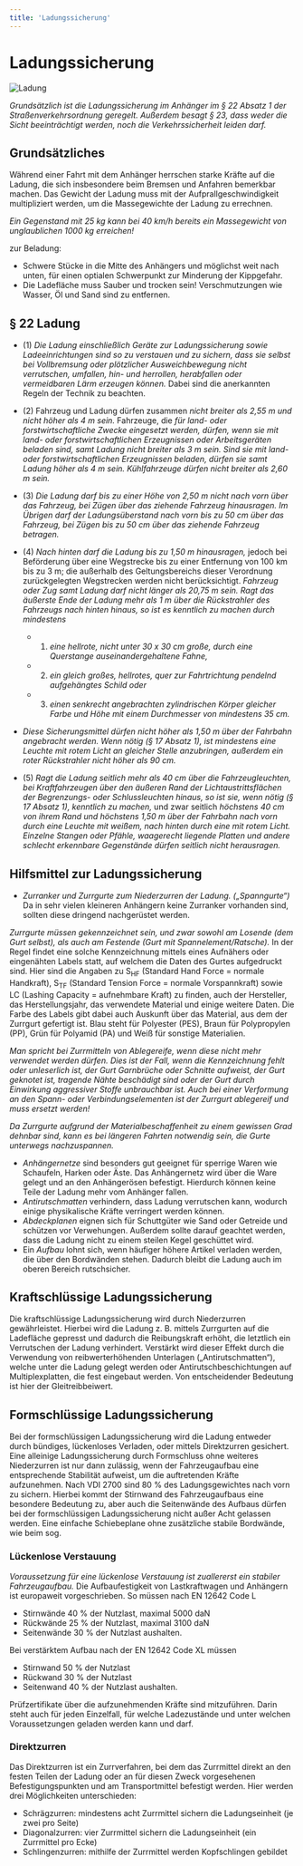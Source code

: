 ```yaml
---
title: 'Ladungssicherung'
---
```


<infoBox>

# Ladungssicherung

![Ladung](/img/media/ladung.jpg "Ladung")

*Grundsätzlich ist die Ladungssicherung im Anhänger im § 22 Absatz 1 der Straßenverkehrsordnung geregelt. Außerdem besagt § 23, dass weder die Sicht beeinträchtigt werden, noch die Verkehrssicherheit leiden darf.*

</infoBox>

<newSection title="Grundsätzliches">

## Grundsätzliches

Während einer Fahrt mit dem Anhänger herrschen starke Kräfte auf die Ladung, die sich insbesondere beim Bremsen und Anfahren bemerkbar machen. Das Gewicht der Ladung muss mit der Aufprallgeschwindigkeit multipliziert werden, um die Massegewichte der Ladung zu errechnen.

*Ein Gegenstand mit 25 kg kann bei 40 km/h bereits ein Massegewicht von unglaublichen 1000 kg erreichen!*

zur Beladung:

- Schwere Stücke in die Mitte des Anhängers und möglichst weit nach unten, für einen optialen Schwerpunkt zur Minderung der Kippgefahr.
- Die Ladefläche muss Sauber und trocken sein! Verschmutzungen wie Wasser, Öl und Sand sind zu entfernen.

</newSection>

<newSection title="§ 22 Ladung (StVO)" addClass="law">

## § 22 Ladung

- (1) *Die Ladung einschließlich Geräte zur Ladungssicherung sowie Ladeeinrichtungen sind so zu verstauen und zu sichern, dass sie selbst bei Vollbremsung oder plötzlicher Ausweichbewegung nicht verrutschen, umfallen, hin- und herrollen, herabfallen oder vermeidbaren Lärm erzeugen können.* Dabei sind die anerkannten Regeln der Technik zu beachten.
- (2) Fahrzeug und Ladung dürfen zusammen *nicht breiter als 2,55 m und nicht höher als 4 m sein.* Fahrzeuge, die *für land- oder forstwirtschaftliche Zwecke eingesetzt werden, dürfen, wenn sie mit land- oder forstwirtschaftlichen Erzeugnissen oder Arbeitsgeräten beladen sind, samt Ladung nicht breiter als 3 m sein. Sind sie mit land- oder forstwirtschaftlichen Erzeugnissen beladen, dürfen sie samt Ladung höher als 4 m sein.* *Kühlfahrzeuge dürfen nicht breiter als 2,60 m sein.*
- (3) *Die Ladung darf bis zu einer Höhe von 2,50 m nicht nach vorn über das Fahrzeug, bei Zügen über das ziehende Fahrzeug hinausragen. Im Übrigen darf der Ladungsüberstand nach vorn bis zu 50 cm über das Fahrzeug, bei Zügen bis zu 50 cm über das ziehende Fahrzeug betragen.*
- (4) *Nach hinten darf die Ladung bis zu 1,50 m hinausragen,* jedoch bei Beförderung über eine Wegstrecke bis zu einer Entfernung von 100 km bis zu 3 m; die außerhalb des Geltungsbereichs dieser Verordnung zurückgelegten Wegstrecken werden nicht berücksichtigt. *Fahrzeug oder Zug samt Ladung darf nicht länger als 20,75 m sein.* *Ragt das äußerste Ende der Ladung mehr als 1 m über die Rückstrahler des Fahrzeugs nach hinten hinaus, so ist es kenntlich zu machen durch mindestens*

	- 1. *eine hellrote, nicht unter 30 x 30 cm große, durch eine Querstange auseinandergehaltene Fahne,*
	- 2. *ein gleich großes, hellrotes, quer zur Fahrtrichtung pendelnd aufgehängtes Schild oder*
	- 3. *einen senkrecht angebrachten zylindrischen Körper gleicher Farbe und Höhe mit einem Durchmesser von mindestens 35 cm.*

- *Diese Sicherungsmittel dürfen nicht höher als 1,50 m über der Fahrbahn angebracht werden.* *Wenn nötig (§ 17 Absatz 1), ist mindestens eine Leuchte mit rotem Licht an gleicher Stelle anzubringen, außerdem ein roter Rückstrahler nicht höher als 90 cm.*
- (5) *Ragt die Ladung seitlich mehr als 40 cm über die Fahrzeugleuchten, bei Kraftfahrzeugen über den äußeren Rand der Lichtaustrittsflächen der Begrenzungs- oder Schlussleuchten hinaus, so ist sie, wenn nötig (§ 17 Absatz 1), kenntlich zu machen,* und zwar seitlich *höchstens 40 cm von ihrem Rand und höchstens 1,50 m über der Fahrbahn* *nach vorn durch eine Leuchte mit weißem, nach hinten durch eine mit rotem Licht.* *Einzelne Stangen oder Pfähle, waagerecht liegende Platten und andere schlecht erkennbare Gegenstände dürfen seitlich nicht herausragen.*

</newSection>

<newSection title="Hilfsmittel zur Ladungssicherung">

## Hilfsmittel zur Ladungssicherung 

- *Zurranker und Zurrgurte zum Niederzurren der Ladung. („Spanngurte“)* Da in sehr vielen kleineren Anhängern keine Zurranker vorhanden sind, sollten diese dringend nachgerüstet werden. 

*Zurrgurte müssen gekennzeichnet sein, und zwar sowohl am Losende (dem Gurt selbst), als auch am Festende (Gurt mit Spannelement/Ratsche).* In der Regel findet eine solche Kennzeichnung mittels eines Aufnähers oder eingenähten Labels statt, auf welchem die Daten des Gurtes aufgedruckt sind. Hier sind die Angaben zu S<sub>HF</sub> (Standard Hand Force = normale Handkraft), S<sub>TF</sub> (Standard Tension Force = normale Vorspannkraft) sowie LC (Lashing Capacity = aufnehmbare Kraft) zu finden, auch der Hersteller, das Herstellungsjahr, das verwendete Material und einige weitere Daten. Die Farbe des Labels gibt dabei auch Auskunft über das Material, aus dem der Zurrgurt gefertigt ist. Blau steht für Polyester (PES), Braun für Polypropylen (PP), Grün für Polyamid (PA) und Weiß für sonstige Materialien.

*Man spricht bei Zurrmitteln von Ablegereife, wenn diese nicht mehr verwendet werden dürfen. Dies ist der Fall, wenn die Kennzeichnung fehlt oder unleserlich ist, der Gurt Garnbrüche oder Schnitte aufweist, der Gurt geknotet ist, tragende Nähte beschädigt sind oder der Gurt durch Einwirkung aggressiver Stoffe unbrauchbar ist. Auch bei einer Verformung an den Spann- oder Verbindungselementen ist der Zurrgurt ablegereif und muss ersetzt werden!*

*Da Zurrgurte aufgrund der Materialbeschaffenheit zu einem gewissen Grad dehnbar sind, kann es bei längeren Fahrten notwendig sein, die Gurte unterwegs nachzuspannen.*
- *Anhängernetze* sind besonders gut geeignet für sperrige Waren wie Schaufeln, Harken oder Äste. Das Anhängernetz wird über die Ware gelegt und an den Anhängerösen befestigt. Hierdurch können keine Teile der Ladung mehr vom Anhänger fallen.
- *Antirutschmatten* verhindern, dass Ladung verrutschen kann, wodurch einige physikalische Kräfte verringert werden können.
- *Abdeckplanen* eignen sich für Schuttgüter wie Sand oder Getreide und schützen vor Verwehungen. Außerdem sollte darauf geachtet werden, dass die Ladung nicht zu einem steilen Kegel geschüttet wird.
- Ein *Aufbau* lohnt sich, wenn häufiger höhere Artikel verladen werden, die über den Bordwänden stehen. Dadurch bleibt die Ladung auch im oberen Bereich rutschsicher.

</newSection>

<newSection title="Kraftschlüssige Ladungssicherung">

## Kraftschlüssige Ladungssicherung

Die kraftschlüssige Ladungssicherung wird durch Niederzurren gewährleistet. Hierbei wird die Ladung z. B. mittels Zurrgurten auf die Ladefläche gepresst und dadurch die Reibungskraft erhöht, die letztlich ein Verrutschen der Ladung verhindert. Verstärkt wird dieser Effekt durch die Verwendung von reibwerterhöhenden Unterlagen („Antirutschmatten“), welche unter die Ladung gelegt werden oder Antirutschbeschichtungen auf Multiplexplatten, die fest eingebaut werden. Von entscheidender Bedeutung ist hier der Gleitreibbeiwert.

</newSection>

<newSection title="Formschlüssige Ladungssicherung">

## Formschlüssige Ladungssicherung

Bei der formschlüssigen Ladungssicherung wird die Ladung entweder durch bündiges, lückenloses Verladen, oder mittels Direktzurren gesichert. Eine alleinige Ladungssicherung durch Formschluss ohne weiteres Niederzurren ist nur dann zulässig, wenn der Fahrzeugaufbau eine entsprechende Stabilität aufweist, um die auftretenden Kräfte aufzunehmen. Nach VDI 2700 sind 80 % des Ladungsgewichtes nach vorn zu sichern. Hierbei kommt der Stirnwand des Fahrzeugaufbaus eine besondere Bedeutung zu, aber auch die Seitenwände des Aufbaus dürfen bei der formschlüssigen Ladungssicherung nicht außer Acht gelassen werden. Eine einfache Schiebeplane ohne zusätzliche stabile Bordwände, wie beim sog. 

### Lückenlose Verstauung

*Voraussetzung für eine lückenlose Verstauung ist zuallererst ein stabiler Fahrzeugaufbau.* Die Aufbaufestigkeit von Lastkraftwagen und Anhängern ist europaweit vorgeschrieben. So müssen nach EN 12642 Code L

- Stirnwände 40 % der Nutzlast, maximal 5000 daN
- Rückwände 25 % der Nutzlast, maximal 3100 daN
- Seitenwände 30 % der Nutzlast aushalten.

Bei verstärktem Aufbau nach der EN 12642 Code XL müssen

- Stirnwand 50 % der Nutzlast
- Rückwand 30 % der Nutzlast
- Seitenwand 40 % der Nutzlast aushalten.

Prüfzertifikate über die aufzunehmenden Kräfte sind mitzuführen. Darin steht auch für jeden Einzelfall, für welche Ladezustände und unter welchen Voraussetzungen geladen werden kann und darf.

### Direktzurren

Das Direktzurren ist ein Zurrverfahren, bei dem das Zurrmittel direkt an den festen Teilen der Ladung oder an für diesen Zweck vorgesehenen Befestigungspunkten und am Transportmittel befestigt werden. Hier werden drei Möglichkeiten unterschieden:

- Schrägzurren: mindestens acht Zurrmittel sichern die Ladungseinheit (je zwei pro Seite)
- Diagonalzurren: vier Zurrmittel sichern die Ladungseinheit (ein Zurrmittel pro Ecke)
- Schlingenzurren: mithilfe der Zurrmittel werden Kopfschlingen gebildet

</newSection>